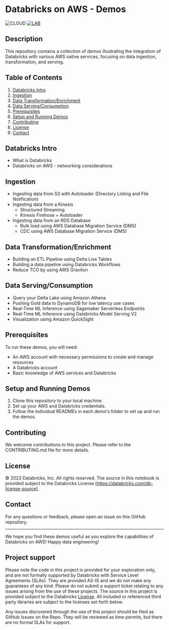 # Databricks on AWS - Demos
![CLOUD](https://img.shields.io/badge/CLOUD-AWS-orange?logo=amazonaws&style=for-the-badge)
[![LAB](https://img.shields.io/badge/Lab-1_days-green?style=for-the-badge)](https://databricks.com/try-databricks)
## Description

This repository contains a collection of demos illustrating the integration of Databricks with various AWS native services, focusing on data ingestion, transformation, and serving.

## Table of Contents
1. [Databricks Intro](#databricks-intro)
2. [Ingestion](#ingestion)
3. [Data Transformation/Enrichment](#data-transformation)
4. [Data Serving/Consumption](#data-serving)
5. [Prerequisites](#prerequisites)
6. [Setup and Running Demos](#setup)
7. [Contributing](#contributing)
8. [License](#license)
9. [Contact](#contact)

<a name="databricks-intro"></a>
## Databricks Intro
- What is Databricks
- Databricks on AWS - networking considerations

<a name="ingestion"></a>
## Ingestion
- Ingesting data from S3 with Autoloader (Directory Listing and File Notification)
- Ingesting data from a Kinesis
    - Structured Streaming
    - Kinesis Firehose + Autoloader
- Ingesting data from an RDS Database
    - Bulk load using AWS Database Migration Service (DMS)
    - CDC using AWS Database Migration Service (DMS)

<a name="data-transformation"></a>
## Data Transformation/Enrichment
- Building an ETL Pipeline using Delta Live Tables
- Building a data pipeline using Databricks Workflows
- Reduce TCO by using AWS Graviton

<a name="data-serving"></a>
## Data Serving/Consumption
- Query your Delta Lake using Amazon Athena 
- Pushing Gold data to DynamoDB for low latency use cases
- Real-Time ML Inference using Sagemaker Serverless Endpoints
- Real-Time ML Inference using Databricks Model Serving V2
- Visualization using Amazon QuickSight

<a name="prerequisites"></a>
## Prerequisites

To run these demos, you will need:
- An AWS account with necessary permissions to create and manage resources
- A Databricks account
- Basic knowledge of AWS services and Databricks

<a name="setup"></a>
## Setup and Running Demos
1. Clone this repository to your local machine.
2. Set up your AWS and Databricks credentials.
3. Follow the individual READMEs in each demo's folder to set up and run the demos.

<a name="contributing"></a>
## Contributing
We welcome contributions to this project. Please refer to the CONTRIBUTING.md file for more details.

<a name="license"></a>
## License

&copy; 2023 Databricks, Inc. All rights reserved. The source in this notebook is provided subject to the Databricks License [https://databricks.com/db-license-source].  

<a name="contact"></a>
## Contact
For any questions or feedback, please open an issue on this GitHub repository.

---

We hope you find these demos useful as you explore the capabilities of Databricks on AWS! Happy data engineering!

## Project support 

Please note the code in this project is provided for your exploration only, and are not formally supported by Databricks with Service Level Agreements (SLAs). They are provided AS-IS and we do not make any guarantees of any kind. Please do not submit a support ticket relating to any issues arising from the use of these projects. The source in this project is provided subject to the Databricks [License](./LICENSE). All included or referenced third party libraries are subject to the licenses set forth below.

Any issues discovered through the use of this project should be filed as GitHub Issues on the Repo. They will be reviewed as time permits, but there are no formal SLAs for support. 
